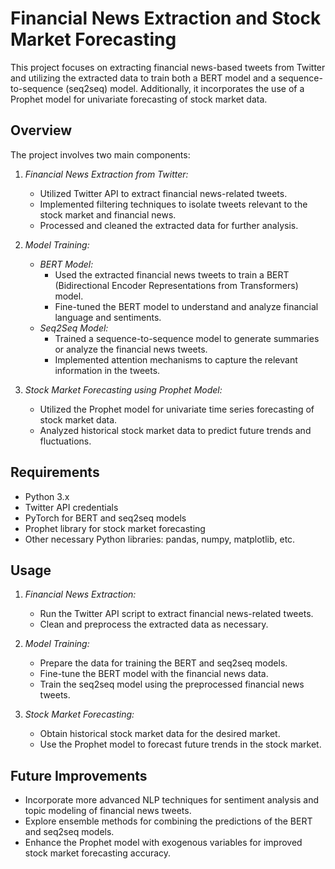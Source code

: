 # Financial News Extraction and Stock Market Forecasting

This project focuses on extracting financial news-based tweets from Twitter and utilizing the extracted data to train both a BERT model and a sequence-to-sequence (seq2seq) model. Additionally, it incorporates the use of a Prophet model for univariate forecasting of stock market data.

## Overview

The project involves two main components:

1. *Financial News Extraction from Twitter:* 
   - Utilized Twitter API to extract financial news-related tweets.
   - Implemented filtering techniques to isolate tweets relevant to the stock market and financial news.
   - Processed and cleaned the extracted data for further analysis.

2. *Model Training:*
   - *BERT Model:*
     - Used the extracted financial news tweets to train a BERT (Bidirectional Encoder Representations from Transformers) model.
     - Fine-tuned the BERT model to understand and analyze financial language and sentiments.
   - *Seq2Seq Model:*
     - Trained a sequence-to-sequence model to generate summaries or analyze the financial news tweets.
     - Implemented attention mechanisms to capture the relevant information in the tweets.
   
3. *Stock Market Forecasting using Prophet Model:*
   - Utilized the Prophet model for univariate time series forecasting of stock market data.
   - Analyzed historical stock market data to predict future trends and fluctuations.

## Requirements

- Python 3.x
- Twitter API credentials
- PyTorch for BERT and seq2seq models
- Prophet library for stock market forecasting
- Other necessary Python libraries: pandas, numpy, matplotlib, etc.

## Usage

1. *Financial News Extraction:*
   - Run the Twitter API script to extract financial news-related tweets.
   - Clean and preprocess the extracted data as necessary.

2. *Model Training:*
   - Prepare the data for training the BERT and seq2seq models.
   - Fine-tune the BERT model with the financial news data.
   - Train the seq2seq model using the preprocessed financial news tweets.

3. *Stock Market Forecasting:*
   - Obtain historical stock market data for the desired market.
   - Use the Prophet model to forecast future trends in the stock market.

## Future Improvements

- Incorporate more advanced NLP techniques for sentiment analysis and topic modeling of financial news tweets.
- Explore ensemble methods for combining the predictions of the BERT and seq2seq models.
- Enhance the Prophet model with exogenous variables for improved stock market forecasting accuracy.
